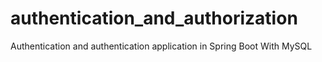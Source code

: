 # authentication_and_authorization
Authentication and authentication application in Spring Boot With MySQL
